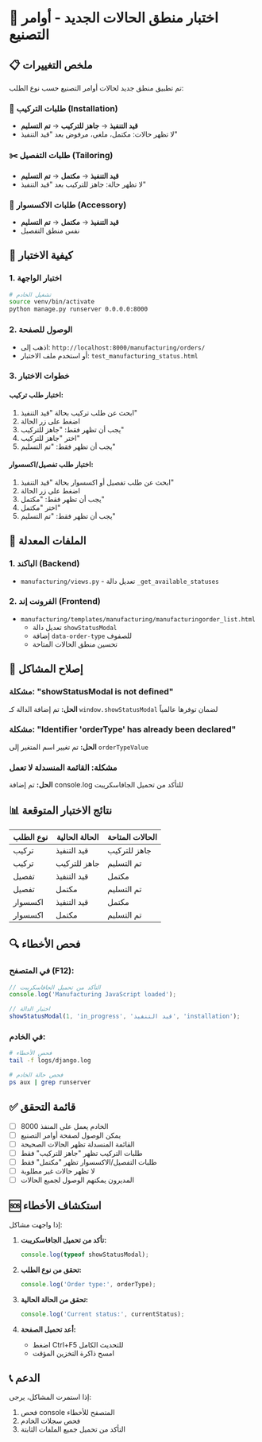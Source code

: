 # 🧪 اختبار منطق الحالات الجديد - أوامر التصنيع

## 📋 ملخص التغييرات

تم تطبيق منطق جديد لحالات أوامر التصنيع حسب نوع الطلب:

### 🔧 طلبات التركيب (Installation)
- **قيد التنفيذ** → **جاهز للتركيب** → **تم التسليم**
- لا تظهر حالات: مكتمل، ملغي، مرفوض بعد "قيد التنفيذ"

### ✂️ طلبات التفصيل (Tailoring)
- **قيد التنفيذ** → **مكتمل** → **تم التسليم**
- لا تظهر حالة: جاهز للتركيب بعد "قيد التنفيذ"

### 💎 طلبات الاكسسوار (Accessory)
- **قيد التنفيذ** → **مكتمل** → **تم التسليم**
- نفس منطق التفصيل

## 🚀 كيفية الاختبار

### 1. اختبار الواجهة
```bash
# تشغيل الخادم
source venv/bin/activate
python manage.py runserver 0.0.0.0:8000
```

### 2. الوصول للصفحة
- اذهب إلى: `http://localhost:8000/manufacturing/orders/`
- أو استخدم ملف الاختبار: `test_manufacturing_status.html`

### 3. خطوات الاختبار

#### اختبار طلب تركيب:
1. ابحث عن طلب تركيب بحالة "قيد التنفيذ"
2. اضغط على زر الحالة
3. يجب أن تظهر فقط: "جاهز للتركيب"
4. اختر "جاهز للتركيب"
5. يجب أن تظهر فقط: "تم التسليم"

#### اختبار طلب تفصيل/اكسسوار:
1. ابحث عن طلب تفصيل أو اكسسوار بحالة "قيد التنفيذ"
2. اضغط على زر الحالة
3. يجب أن تظهر فقط: "مكتمل"
4. اختر "مكتمل"
5. يجب أن تظهر فقط: "تم التسليم"

## 🔧 الملفات المعدلة

### 1. الباكند (Backend)
- `manufacturing/views.py` - تعديل دالة `_get_available_statuses`

### 2. الفرونت إند (Frontend)
- `manufacturing/templates/manufacturing/manufacturingorder_list.html`
  - تعديل دالة `showStatusModal`
  - إضافة `data-order-type` للصفوف
  - تحسين منطق الحالات المتاحة

## 🐛 إصلاح المشاكل

### مشكلة: "showStatusModal is not defined"
**الحل:** تم إضافة الدالة كـ `window.showStatusModal` لضمان توفرها عالمياً

### مشكلة: "Identifier 'orderType' has already been declared"
**الحل:** تم تغيير اسم المتغير إلى `orderTypeValue`

### مشكلة: القائمة المنسدلة لا تعمل
**الحل:** تم إضافة console.log للتأكد من تحميل الجافاسكريبت

## 📊 نتائج الاختبار المتوقعة

| نوع الطلب | الحالة الحالية | الحالات المتاحة |
|-----------|---------------|-----------------|
| تركيب | قيد التنفيذ | جاهز للتركيب |
| تركيب | جاهز للتركيب | تم التسليم |
| تفصيل | قيد التنفيذ | مكتمل |
| تفصيل | مكتمل | تم التسليم |
| اكسسوار | قيد التنفيذ | مكتمل |
| اكسسوار | مكتمل | تم التسليم |

## 🔍 فحص الأخطاء

### في المتصفح (F12):
```javascript
// التأكد من تحميل الجافاسكريبت
console.log('Manufacturing JavaScript loaded');

// اختبار الدالة
showStatusModal(1, 'in_progress', 'قيد التنفيذ', 'installation');
```

### في الخادم:
```bash
# فحص الأخطاء
tail -f logs/django.log

# فحص حالة الخادم
ps aux | grep runserver
```

## ✅ قائمة التحقق

- [ ] الخادم يعمل على المنفذ 8000
- [ ] يمكن الوصول لصفحة أوامر التصنيع
- [ ] القائمة المنسدلة تظهر الحالات الصحيحة
- [ ] طلبات التركيب تظهر "جاهز للتركيب" فقط
- [ ] طلبات التفصيل/الاكسسوار تظهر "مكتمل" فقط
- [ ] لا تظهر حالات غير مطلوبة
- [ ] المديرون يمكنهم الوصول لجميع الحالات

## 🆘 استكشاف الأخطاء

إذا واجهت مشاكل:

1. **تأكد من تحميل الجافاسكريبت:**
   ```javascript
   console.log(typeof showStatusModal);
   ```

2. **تحقق من نوع الطلب:**
   ```javascript
   console.log('Order type:', orderType);
   ```

3. **تحقق من الحالة الحالية:**
   ```javascript
   console.log('Current status:', currentStatus);
   ```

4. **أعد تحميل الصفحة:**
   - اضغط Ctrl+F5 للتحديث الكامل
   - امسح ذاكرة التخزين المؤقت

## 📞 الدعم

إذا استمرت المشاكل، يرجى:
1. فحص console المتصفح للأخطاء
2. فحص سجلات الخادم
3. التأكد من تحميل جميع الملفات الثابتة 